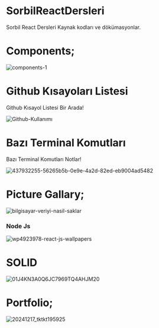 # SorbilReactDersleri
Sorbil React Dersleri Kaynak kodları ve dökümasyonlar.

<h1>Components;</h1>

![components-1](https://github.com/user-attachments/assets/847f99db-ba44-4f17-9107-7a624bc07abe)

<h1>Github Kısayoları Listesi</h1>
<p><span>Github Kısayol Listesi Bir Arada!</span></p>

![Github-Kullanımı](https://github.com/user-attachments/assets/3847c1cf-1681-45de-a8b8-b851d36df06a)




<h1>Bazı Terminal Komutları</h1>
<p><span>Bazı Terminal Komutları Notlar!</span></p>

![437932255-56265b5b-0e9e-4a2d-82ed-eb9004ad5482](https://github.com/user-attachments/assets/960106ee-db36-499a-af38-e7ba06d58ddc)

<h1>Picture Gallary;</h1>

![bilgisayar-veriyi-nasil-saklar](https://github.com/user-attachments/assets/287425a5-081e-4527-95cb-b2503534ebf3)


<h3> Node Js </h3>

![wp4923978-react-js-wallpapers](https://github.com/user-attachments/assets/90a552b0-5713-45cc-903e-5a2f9e76515f)

<h1>SOLID</h1>

![01J4KN3A0Q6JC7969TQ4AHJM20](https://github.com/user-attachments/assets/56a2730f-f10e-4ac4-b06f-a63e62a09e0c)


<h1>Portfolio;</h1>

![20241217_tktkt195925](https://github.com/user-attachments/assets/6796fe93-68c1-4d6f-8b5b-84e849a67e08)

